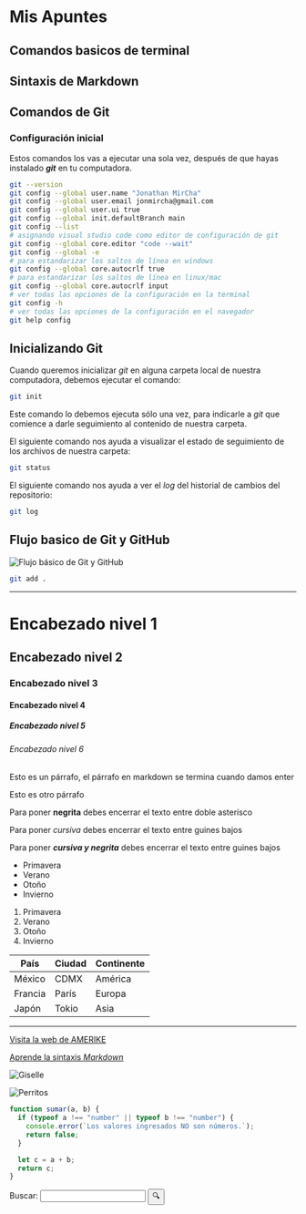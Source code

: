 # Mis Apuntes

## Comandos basicos de terminal

## Sintaxis de Markdown

## Comandos de Git

### Configuración inicial

Estos comandos los vas a ejecutar una sola vez, después de que hayas instalado _**git**_ en tu computadora.

```bash
git --version
git config --global user.name "Jonathan MirCha"
git config --global user.email jonmircha@gmail.com
git config --global user.ui true
git config --global init.defaultBranch main
git config --list
# asignando visual studio code como editor de configuración de git
git config --global core.editor "code --wait"
git config --global -e
# para estandarizar los saltos de línea en windows
git config --global core.autocrlf true
# para estandarizar los saltos de línea en linux/mac
git config --global core.autocrlf input
# ver todas las opciones de la configuración en la terminal
git config -h
# ver todas las opciones de la configuración en el navegador
git help config
```

## Inicializando Git
Cuando queremos inicializar _git_ en alguna carpeta local de nuestra computadora, debemos ejecutar el comando:

```bash
git init
```

Este comando lo debemos ejecuta sólo una vez, para indicarle a _git_ que comience a darle seguimiento al contenido de nuestra carpeta.

El siguiente comando nos ayuda a visualizar el estado de seguimiento de los archivos de nuestra carpeta:

```bash
git status
```

El siguiente comando nos ayuda a ver el _log_ del historial de cambios del repositorio:

```bash
git log
```
## Flujo basico de Git y GitHub

![Flujo básico de Git y GitHub](https://jonmircha.com/img/blog/git-flow.png)

```bash
git add .
```

---

# Encabezado nivel 1

## Encabezado nivel 2

### Encabezado nivel 3

#### Encabezado nivel 4

##### Encabezado nivel 5

###### Encabezado nivel 6

Esto es un párrafo, el párrafo en markdown se termina cuando damos enter

Esto es otro párrafo

Para poner **negrita** debes encerrar el texto entre doble asterísco

Para poner _cursiva_ debes encerrar el texto entre guines bajos

Para poner _**cursiva y negrita**_ debes encerrar el texto entre guines bajos

- Primavera
- Verano
- Otoño
- Invierno

1. Primavera
1. Verano
1. Otoño
1. Invierno

| País    | Ciudad | Continente |
| ------- | ------ | ---------- |
| México  | CDMX   | América    |
| Francia | París  | Europa     |
| Japón   | Tokio  | Asia       |

---


[Visita la web de AMERIKE](https://amerike.edu.mx)

[Aprende la sintaxis _Markdown_](https://jonmircha.com/markdown)

![Giselle](url)

![Perritos](https://www.google.com/url?sa=i&url)

```js
function sumar(a, b) {
  if (typeof a !== "number" || typeof b !== "number") {
    console.error(`Los valores ingresados NO son números.`);
    return false;
  }

  let c = a + b;
  return c;
}
```

<form>
  <label for="q">Buscar:</label>
  <input type="search" name="q" id="q" required />
  <input type="submit" value="🔍" />
</form>

<!-- Esto es un comentario -->

